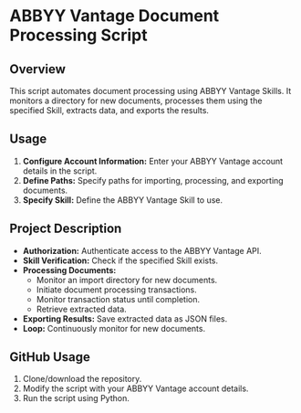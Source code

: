 # ABBYY Vantage Document Processing Script

## Overview
This script automates document processing using ABBYY Vantage Skills. It monitors a directory for new documents, processes them using the specified Skill, extracts data, and exports the results.

## Usage
1. **Configure Account Information:** Enter your ABBYY Vantage account details in the script.
2. **Define Paths:** Specify paths for importing, processing, and exporting documents.
3. **Specify Skill:** Define the ABBYY Vantage Skill to use.

## Project Description
- **Authorization:** Authenticate access to the ABBYY Vantage API.
- **Skill Verification:** Check if the specified Skill exists.
- **Processing Documents:**
  - Monitor an import directory for new documents.
  - Initiate document processing transactions.
  - Monitor transaction status until completion.
  - Retrieve extracted data.
- **Exporting Results:** Save extracted data as JSON files.
- **Loop:** Continuously monitor for new documents.

## GitHub Usage
1. Clone/download the repository.
2. Modify the script with your ABBYY Vantage account details.
3. Run the script using Python.

